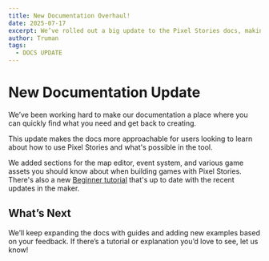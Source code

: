 ```yaml
---
title: New Documentation Overhaul!
date: 2025-07-17
excerpt: We’ve rolled out a big update to the Pixel Stories docs, making it simpler to learn and start creating your story-driven games.
author: Truman
tags:
  - DOCS UPDATE
---
```


# New Documentation Update

We’ve been working hard to make our documentation a place where you can quickly find what you need and get back to creating.

This update makes the docs more approachable for users looking to learn about how to use Pixel Stories and what's possible in the tool.

We added sections for the map editor, event system, and various game assets you should know about when building games with Pixel Stories. There's also a new [Beginner tutorial](/getting-started) that's up to date with the recent updates in the maker.

## What’s Next

We’ll keep expanding the docs with guides and adding new examples based on your feedback. If there’s a tutorial or explanation you’d love to see, let us know!
